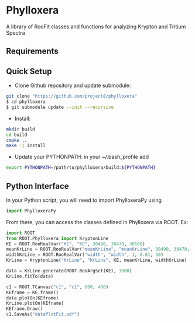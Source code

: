 # Phylloxera

A library of RooFit classes and functions for analyzing Krypton and Tritium Spectra

## Requirements

## Quick Setup

- Clone Github repository and update submodule:
```bash
git clone "https://github.com/project8/phylloxera"
$ cd phylloxera
$ git submodule update --init --recursive
```
- Install: 
```bash
mkdir build
cd build
cmake ..
make -j install
```
- Update your PYTHONPATH: in your ~/.bash_profile add 
```bash
export PYTHONPATH=/path/to/phylloxera/build:${PYTHONPATH}
```

## Python Interface

In your Python script, you will need to import PhylloxeraPy using
```python
import PhylloxeraPy
```
From there, you can access the classes defined in Phylloxera via ROOT. Ex: 
```python
import ROOT
from ROOT.Phylloxera import KryptonLine
KE = ROOT.RooRealVar("KE", "KE", 30490, 30470, 30500)
meanKrLine = ROOT.RooRealVar("meanKrLine", "meanKrLine", 30490, 30470, 30500)
widthKrLine = ROOT.RooRealVar("width", "width", 1, 0.01, 10)
KrLine = KryptonLine("KrLine", "KrLine", KE, meanKrLine, widthKrLine)

data = KrLine.generate(ROOT.RooArgSet(KE), 1000)
KrLine.fitTo(data)

c1 = ROOT.TCanvas("c1", "c1", 600, 400)
KEframe = KE.frame()
data.plotOn(KEframe)
KrLine.plotOn(KEframe)
KEframe.Draw()
c1.SaveAs("dataPlotFit.pdf")
```